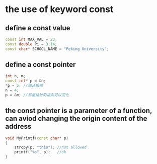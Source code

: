 # the use of keyword const

## define a const value

```cpp
const int MAX_VAL = 23;
const double Pi = 3.14;
const char* SCHOOL_NAME = "Peking University";
```

## define a const pointer

```cpp
int n, m;
const int* p = &n;
*p = 5; //编译报错
n = 4;
p = &m; //常量指针的指向可以变化
```

## the const pointer is a parameter of a function, can aviod changing the origin content of the address

```cpp
void MyPrintf(const char* p)
{
    strcpy(p, "this"); //not allowed
    printf("%s", p);   //ok
}
```
